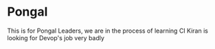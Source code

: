 # Pongal
This is for Pongal
Leaders, we are in the process of learning CI
Kiran is looking for Devop's job very badly
